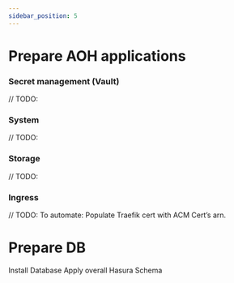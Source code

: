 ```yaml
---
sidebar_position: 5
---
```


# Prepare AOH applications

### Secret management (Vault)
// TODO:
### System
// TODO:
### Storage
// TODO:
### Ingress
// TODO:
To automate: Populate Traefik cert with ACM Cert’s arn.


# Prepare DB
Install Database
Apply overall Hasura Schema


